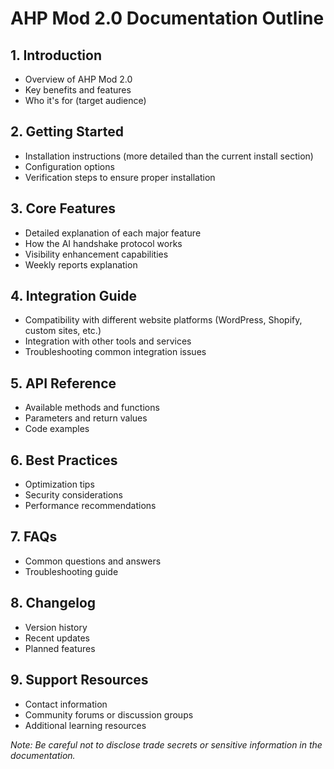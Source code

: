 # AHP Mod 2.0 Documentation Outline

## 1. Introduction
- Overview of AHP Mod 2.0
- Key benefits and features
- Who it's for (target audience)

## 2. Getting Started
- Installation instructions (more detailed than the current install section)
- Configuration options
- Verification steps to ensure proper installation

## 3. Core Features
- Detailed explanation of each major feature
- How the AI handshake protocol works
- Visibility enhancement capabilities
- Weekly reports explanation

## 4. Integration Guide
- Compatibility with different website platforms (WordPress, Shopify, custom sites, etc.)
- Integration with other tools and services
- Troubleshooting common integration issues

## 5. API Reference
- Available methods and functions
- Parameters and return values
- Code examples

## 6. Best Practices
- Optimization tips
- Security considerations
- Performance recommendations

## 7. FAQs
- Common questions and answers
- Troubleshooting guide

## 8. Changelog
- Version history
- Recent updates
- Planned features

## 9. Support Resources
- Contact information
- Community forums or discussion groups
- Additional learning resources

*Note: Be careful not to disclose trade secrets or sensitive information in the documentation.*
